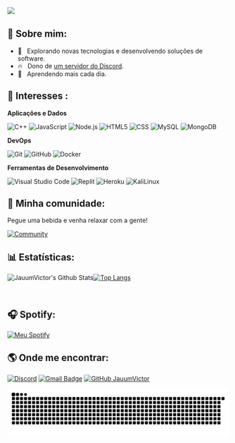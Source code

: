 
![](https://komarev.com/ghpvc/?username=JauumVictor&color=006bed)


## 🤠 Sobre mim:

- 🤔 &nbsp; Explorando novas tecnologias e desenvolvendo soluções de software.
- 🔥 &nbsp; Dono de <a href="https://discord.gg/yEyKEeJ">um servidor do Discord</a>.
- 🌱 &nbsp; Aprendendo mais cada dia.

## 🚀 Interesses :

**Aplicações e Dados**

  ![C++](https://img.shields.io/badge/-C++-333333?style=flat&logo=C%2B%2B&logoColor=00599C)
  ![JavaScript](https://img.shields.io/badge/-JavaScript-333333?style=flat&logo=javascript)
  ![Node.js](https://img.shields.io/badge/-Node.js-333333?style=flat&logo=node.js)
  ![HTML5](https://img.shields.io/badge/-HTML5-333333?style=flat&logo=HTML5)
  ![CSS](https://img.shields.io/badge/-CSS-333333?style=flat&logo=CSS3&logoColor=1572B6)
  ![MySQL](https://img.shields.io/badge/-MySQL-333333?style=flat&logo=mysql)
  ![MongoDB](https://img.shields.io/badge/-MongoDB-333333?style=flat&logo=mongodb)

**DevOps**

  ![Git](https://img.shields.io/badge/-Git-333333?style=flat&logo=git)
  ![GitHub](https://img.shields.io/badge/-GitHub-333333?style=flat&logo=github)
  ![Docker](https://img.shields.io/badge/-Docker-333333?style=flat&logo=docker)

**Ferramentas de Desenvolvimento**

  ![Visual Studio Code](https://img.shields.io/badge/-Visual%20Studio%20Code-333333?style=flat&logo=visual-studio-code&logoColor=007ACC)
  ![Replit](https://img.shields.io/badge/-Replit-333333?style=flat&logo=replit)
  ![Heroku](https://img.shields.io/badge/-Heroku-333333?style=flat&logo=heroku)
  ![KaliLinux](https://img.shields.io/badge/-KaliLinux-333333?style=flat&logo=kalilinux)

## 🤩 Minha comunidade:

Pegue uma bebida e venha relaxar com a gente!

[![Community](https://discordapp.com/api/guilds/741162959405056060/widget.png?style=banner4)](https://discord.gg/yEyKEeJ)


## 📊 Estatísticas:

<img align="left" alt="JauumVictor's Github Stats" src="https://github-readme-stats.vercel.app/api?username=JauumVictor&show_icons=true&hide_border=true"/>

[![Top Langs](https://github-readme-stats.vercel.app/api/top-langs/?username=JauumVictor&show_icons=true&hide_border=true)](https://github.com/JauumVictor)

<br>

## 🎧 Spotify:

[![Meu Spotify](https://img.shields.io/badge/Meu%20Spotify-%231DB954.svg?&style=for-the-badge&logo=spotify&logoColor=white)](https://open.spotify.com/user/22rj74wxuuqy4g3wmilsfllia)


## 🌎 Onde me encontrar:

[![Discord](https://img.shields.io/badge/-Discord-7289DA?style=flat-square&logo=discord&logoColor=white)](https://discord.gg/yEyKEeJ)
[![Gmail Badge](https://img.shields.io/badge/-joaovictor9162@outlook.com-006bed?style=flat-square&logo=Gmail&logoColor=white&link=mailto:joaovictor9162@gmail.com)](mailto:joaovictor9162@outlook.com)
[![GitHub JauumVictor](https://img.shields.io/github/followers/JauumVictor?label=follow&style=social)](https://github.com/JauumVictor)

![Snake animation](https://github.com/JauumVictor/JauumVictor/blob/main/.github/workflows/grid-snake.svg)
